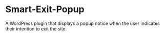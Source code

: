 # Smart-Exit-Popup
A WordPress plugin that displays a popup notice when the user indicates their intention to exit the site.

